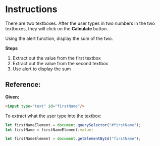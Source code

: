 # Instructions

There are two textboxes. After the user types in two numbers in the two textboxes, they will click on the **Calculate** button.

Using the alert function, display the sum of the two.

**Steps**
1. Extract out the value from the first textbox
2. Extract out the value from the second textbox
3. Use alert to display the sum

## Reference:

**Given:**

```html
<input type="text" id="firstName"/>
```

To extract what the user type into the textbox:

```javascript
let firstNameElement = document.querySelector("#firstName");
let firstName = firstNameElement.value;

let firstNameElement = document.getElementById("firstName");
```
